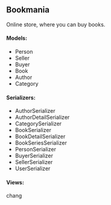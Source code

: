 ## Bookmania
Online store, where you can buy books.

#### Models: 
- Person
- Seller
- Buyer
- Book
- Author
- Category


#### Serializers:
- AuthorSerializer
- AuthorDetailSerializer
- CategorySerializer
- BookSerializer
- BookDetailSerializer
- BookSeriesSerializer
- PersonSerializer
- BuyerSerializer
- SellerSerializer
- UserSerializer

#### Views:
chang
